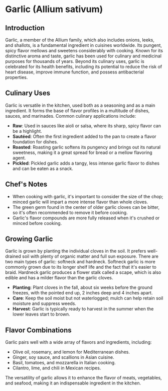 # Garlic (Allium sativum)

## Introduction

Garlic, a member of the Allium family, which also includes onions, leeks, and shallots, is a fundamental ingredient in cuisines worldwide. Its pungent, spicy flavor mellows and sweetens considerably with cooking. Known for its distinctive aroma and taste, garlic has been used for culinary and medicinal purposes for thousands of years. Beyond its culinary uses, garlic is celebrated for its health benefits, including its potential to reduce the risk of heart disease, improve immune function, and possess antibacterial properties.

## Culinary Uses

Garlic is versatile in the kitchen, used both as a seasoning and as a main ingredient. It forms the base of flavor profiles in a multitude of dishes, sauces, and marinades. Common culinary applications include:

- **Raw**: Used in sauces like aioli or salsa, where its sharp, spicy flavor can be a highlight.
- **Sautéed**: Often the first ingredient added to the pan to create a flavor foundation for dishes.
- **Roasted**: Roasting garlic softens its pungency and brings out its natural sweetness, making it a great spread for bread or a mellow flavoring agent.
- **Pickled**: Pickled garlic adds a tangy, less intense garlic flavor to dishes and can be eaten as a snack.

## Chef's Notes

- When cooking with garlic, it's important to consider the size of the chop; minced garlic will impart a more intense flavor than whole cloves.
- The green germ found in the center of older garlic cloves can be bitter, so it's often recommended to remove it before cooking.
- Garlic's flavor compounds are more fully released when it's crushed or minced before cooking.

## Growing Garlic

Garlic is grown by planting the individual cloves in the soil. It prefers well-drained soil with plenty of organic matter and full sun exposure. There are two main types of garlic: softneck and hardneck. Softneck garlic is more commonly grown due to its longer shelf life and the fact that it's easier to braid. Hardneck garlic produces a flower stalk called a scape, which is also edible and has a milder flavor than the garlic cloves.

- **Planting**: Plant cloves in the fall, about six weeks before the ground freezes, with the pointed end up, 2 inches deep and 4 inches apart.
- **Care**: Keep the soil moist but not waterlogged; mulch can help retain soil moisture and suppress weeds.
- **Harvest**: Garlic is typically ready to harvest in the summer when the lower leaves start to brown. 

## Flavor Combinations

Garlic pairs well with a wide array of flavors and ingredients, including:

- Olive oil, rosemary, and lemon for Mediterranean dishes.
- Ginger, soy sauce, and scallions in Asian cuisine.
- Basil, tomatoes, and mozzarella in Italian cooking.
- Cilantro, lime, and chili in Mexican recipes.

The versatility of garlic allows it to enhance the flavor of meats, vegetables, and seafood, making it an indispensable ingredient in the kitchen.